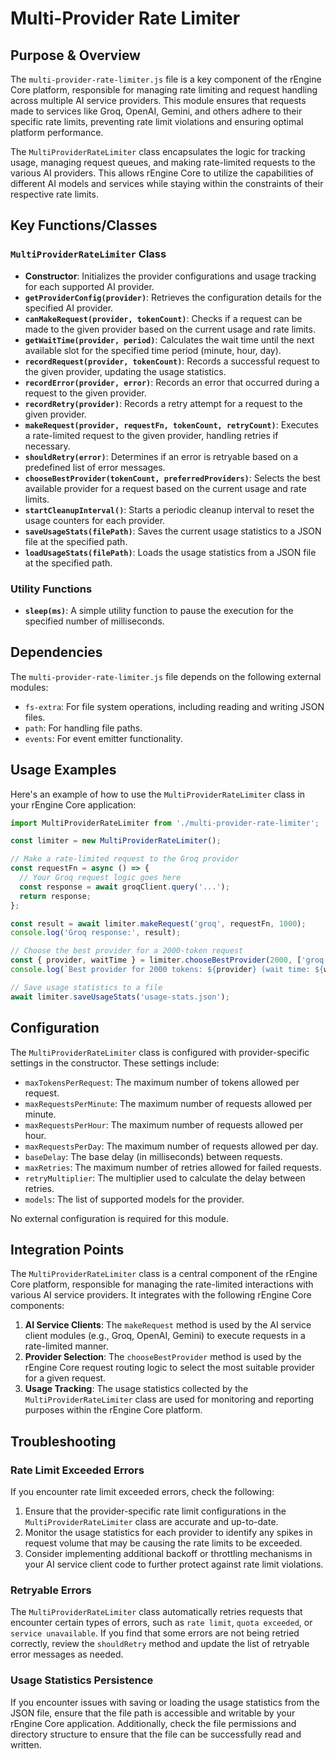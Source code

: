 # Multi-Provider Rate Limiter

## Purpose & Overview

The `multi-provider-rate-limiter.js` file is a key component of the rEngine Core platform, responsible for managing rate limiting and request handling across multiple AI service providers. This module ensures that requests made to services like Groq, OpenAI, Gemini, and others adhere to their specific rate limits, preventing rate limit violations and ensuring optimal platform performance.

The `MultiProviderRateLimiter` class encapsulates the logic for tracking usage, managing request queues, and making rate-limited requests to the various AI providers. This allows rEngine Core to utilize the capabilities of different AI models and services while staying within the constraints of their respective rate limits.

## Key Functions/Classes

### `MultiProviderRateLimiter` Class

- **Constructor**: Initializes the provider configurations and usage tracking for each supported AI provider.
- **`getProviderConfig(provider)`**: Retrieves the configuration details for the specified AI provider.
- **`canMakeRequest(provider, tokenCount)`**: Checks if a request can be made to the given provider based on the current usage and rate limits.
- **`getWaitTime(provider, period)`**: Calculates the wait time until the next available slot for the specified time period (minute, hour, day).
- **`recordRequest(provider, tokenCount)`**: Records a successful request to the given provider, updating the usage statistics.
- **`recordError(provider, error)`**: Records an error that occurred during a request to the given provider.
- **`recordRetry(provider)`**: Records a retry attempt for a request to the given provider.
- **`makeRequest(provider, requestFn, tokenCount, retryCount)`**: Executes a rate-limited request to the given provider, handling retries if necessary.
- **`shouldRetry(error)`**: Determines if an error is retryable based on a predefined list of error messages.
- **`chooseBestProvider(tokenCount, preferredProviders)`**: Selects the best available provider for a request based on the current usage and rate limits.
- **`startCleanupInterval()`**: Starts a periodic cleanup interval to reset the usage counters for each provider.
- **`saveUsageStats(filePath)`**: Saves the current usage statistics to a JSON file at the specified path.
- **`loadUsageStats(filePath)`**: Loads the usage statistics from a JSON file at the specified path.

### Utility Functions

- **`sleep(ms)`**: A simple utility function to pause the execution for the specified number of milliseconds.

## Dependencies

The `multi-provider-rate-limiter.js` file depends on the following external modules:

- `fs-extra`: For file system operations, including reading and writing JSON files.
- `path`: For handling file paths.
- `events`: For event emitter functionality.

## Usage Examples

Here's an example of how to use the `MultiProviderRateLimiter` class in your rEngine Core application:

```javascript
import MultiProviderRateLimiter from './multi-provider-rate-limiter';

const limiter = new MultiProviderRateLimiter();

// Make a rate-limited request to the Groq provider
const requestFn = async () => {
  // Your Groq request logic goes here
  const response = await groqClient.query('...');
  return response;
};

const result = await limiter.makeRequest('groq', requestFn, 1000);
console.log('Groq response:', result);

// Choose the best provider for a 2000-token request
const { provider, waitTime } = limiter.chooseBestProvider(2000, ['groq', 'gemini']);
console.log(`Best provider for 2000 tokens: ${provider} (wait time: ${waitTime}ms)`);

// Save usage statistics to a file
await limiter.saveUsageStats('usage-stats.json');
```

## Configuration

The `MultiProviderRateLimiter` class is configured with provider-specific settings in the constructor. These settings include:

- `maxTokensPerRequest`: The maximum number of tokens allowed per request.
- `maxRequestsPerMinute`: The maximum number of requests allowed per minute.
- `maxRequestsPerHour`: The maximum number of requests allowed per hour.
- `maxRequestsPerDay`: The maximum number of requests allowed per day.
- `baseDelay`: The base delay (in milliseconds) between requests.
- `maxRetries`: The maximum number of retries allowed for failed requests.
- `retryMultiplier`: The multiplier used to calculate the delay between retries.
- `models`: The list of supported models for the provider.

No external configuration is required for this module.

## Integration Points

The `MultiProviderRateLimiter` class is a central component of the rEngine Core platform, responsible for managing the rate-limited interactions with various AI service providers. It integrates with the following rEngine Core components:

1. **AI Service Clients**: The `makeRequest` method is used by the AI service client modules (e.g., Groq, OpenAI, Gemini) to execute requests in a rate-limited manner.
2. **Provider Selection**: The `chooseBestProvider` method is used by the rEngine Core request routing logic to select the most suitable provider for a given request.
3. **Usage Tracking**: The usage statistics collected by the `MultiProviderRateLimiter` class are used for monitoring and reporting purposes within the rEngine Core platform.

## Troubleshooting

### Rate Limit Exceeded Errors

If you encounter rate limit exceeded errors, check the following:

1. Ensure that the provider-specific rate limit configurations in the `MultiProviderRateLimiter` class are accurate and up-to-date.
2. Monitor the usage statistics for each provider to identify any spikes in request volume that may be causing the rate limits to be exceeded.
3. Consider implementing additional backoff or throttling mechanisms in your AI service client code to further protect against rate limit violations.

### Retryable Errors

The `MultiProviderRateLimiter` class automatically retries requests that encounter certain types of errors, such as `rate limit`, `quota exceeded`, or `service unavailable`. If you find that some errors are not being retried correctly, review the `shouldRetry` method and update the list of retryable error messages as needed.

### Usage Statistics Persistence

If you encounter issues with saving or loading the usage statistics from the JSON file, ensure that the file path is accessible and writable by your rEngine Core application. Additionally, check the file permissions and directory structure to ensure that the file can be successfully read and written.
